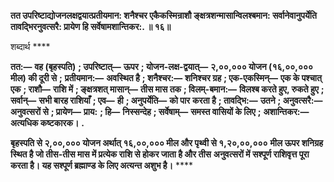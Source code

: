 **तत उपरिष्टाद्योजनलक्षद्वयात्प्रतीयमान: शनैश्चर एकैकस्मिन्राशौ ङ्क्षत्रशन्मासान्विलश्बमान: सर्वानेवानुपर्येति** **तावद्भिरनुवत्सरै: प्रायेण हि सर्वेषामशान्तिकर:. ॥ १६॥** 

शब्दार्थ **** 

**तत:—** **वह (बृहस्पति)** **; उपरिष्टात्—** **ऊपर** **; योजन-लक्ष-द्वयात्—** **२,००,००० योजन (१६,००,००० मील) की दूरी से** **;** **प्रतीयमान:—** **अवस्थित है** **; शनैश्चर:—** **शनिश्चर ग्रह** **; एक-एकस्मिन्—** **एक के पश्चात् एक** **; राशौ—** **राशि में** **; ङ्क्षत्रशत् मासान्—** **तीस मास तक** **; विलम्-बमान:—** **विलश्ब करते हुए, रुकते हुए** **; सर्वान्—** **सभी बारह राशियाँ** **; एव—** **ही** **; अनुपर्येति—** **को पार** **करता है** **; तावद्भि:—** **उतने** **; अनुवत्सरै:—** **अनुवत्सरों से** **; प्रायेण—** **प्राय:** **; हि—** **निस्सन्देह** **; सर्वेषाम्—** **समस्त वासियों के लिए** **;** **अशान्तिकर:—** **अत्यधिक कष्टकारक।** **.** 

**बृहस्पति से २,००,००० योजन अर्थात् १६,००,००० मील और पृथ्वी से १,२०,००,०००** **मील ऊपर शनिग्रह स्थित है जो तीस-तीस मास में प्रत्येक राशि से होकर जाता है और तीस** **अनुवत्सरों में सश्पूर्ण राशिवृत्त पूरा करता है। यह सश्पूर्ण ब्रह्माण्ड के लिए अत्यन्त अशुभ है।** **** 